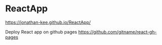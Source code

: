 # ReactApp
https://jonathan-kee.github.io/ReactApp/

Deploy React app on github pages
https://github.com/gitname/react-gh-pages
